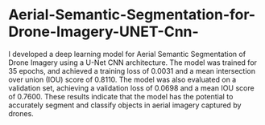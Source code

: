 # Aerial-Semantic-Segmentation-for-Drone-Imagery-UNET-Cnn-
I developed a deep learning model for Aerial Semantic Segmentation of Drone Imagery using a U-Net CNN architecture. The model was trained for 35 epochs, and achieved a training loss of 0.0031 and a mean intersection over union (IOU) score of 0.8110. The model was also evaluated on a validation set, achieving a validation loss of 0.0698 and a mean IOU score of 0.7600. These results indicate that the model has the potential to accurately segment and classify objects in aerial imagery captured by drones.
